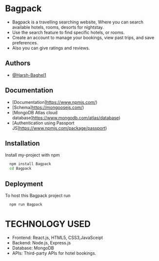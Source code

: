 # Bagpack

* Bagpack is a travelling searching website, Where you can search available hotels, rooms, desorts for nightstay. 
* Use the search feature to find specific hotels, or rooms.
* Create an account to manage your bookings, view past trips, and save preferences.
* Also you can give ratings and reviews. 


## Authors

- [@Harsh-Baghel1](https://github.com/Harsh-Baghel1)


## Documentation

* [Documentation]https://www.npmjs.com/)
* [Schema]https://mongoosejs.com/)
* [MongoDB Atlas cloud database]https://www.mongodb.com/atlas/database)
* [Authentication using Passport JS]https://www.npmjs.com/package/passport)



## Installation

Install my-project with npm

```bash
  npm install Bagpack
  cd Bagpack
```
    
## Deployment

To host this Bagpack project run

```bash
  npm run Bagpack
```
# TECHNOLOGY USED 

* Frontend: React.js, HTML5, CSS3,JavaSceipt
* Backend: Node.js, Express.js
* Database: MongoDB
* APIs: Third-party APIs for hotel bookings.
